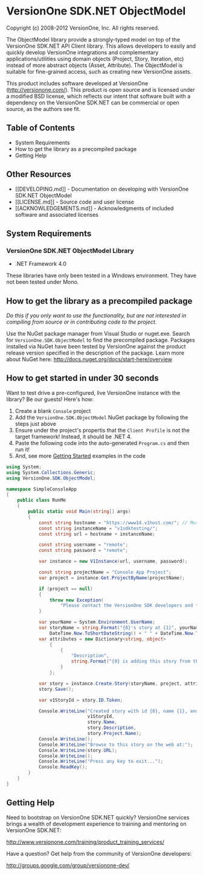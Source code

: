 # VersionOne SDK.NET ObjectModel
Copyright (c) 2008-2012 VersionOne, Inc.
All rights reserved.

The ObjectModel library provide a strongly-typed model on top of the VersionOne SDK.NET API Client library. This allows developers to easily and quickly develop VersionOne integrations and complementary applications/utilities using domain objects (Project, Story, Iteration, etc) instead of more abstract objects (Asset, Attribute). The ObjectModel is suitable for fine-grained access, such as creating new VersionOne assets.

This product includes software developed at VersionOne (http://versionone.com/). This product is open source and is licensed under a modified BSD license, which reflects our intent that software built with a dependency on the  VersionOne SDK.NET can be commercial or open source, as the authors see fit.

## Table of Contents

* System Requirements
* How to get the library as a precompiled package
* Getting Help

## Other Resources

* [[DEVELOPING.md]] - Documentation on developing with VersionOne SDK.NET ObjectModel
* [[LICENSE.md]] - Source code and user license
* [[ACKNOWLEDGEMENTS.md]] - Acknowledgments of included software and associated licenses

## System Requirements

### VersionOne SDK.NET ObjectModel Library
* .NET Framework 4.0

These libraries have only been tested in a Windows environment. They have not been tested under Mono.

## How to get the library as a precompiled package

_Do this if you only want to use the functionality, but are not interested in compiling from source or in contributing code to the project._

Use the NuGet package manager from Visual Studio or nuget.exe. Search for `VersionOne.SDK.ObjectModel` to find the precompiled package. Packages installed via NuGet have been tested by VersionOne against the product release version specified in the description of the package. Learn more about NuGet here: http://docs.nuget.org/docs/start-here/overview

## How to get started in under 30 seconds

Want to test drive a pre-configured, live VersionOne instance with the library? Be our guests! Here's how:

1. Create a blank `Console` project
2. Add the `VersionOne.SDK.ObjectModel` NuGet package by following the steps just above
3. Ensure under the project's propertis that the `Client Profile` is not the target framework! Instead, it should be .NET 4.
4. Paste the following code into the auto-generated `Program.cs` and then run it!
5. And, see more [Getting Started](https://github.com/versionone/VersionOne.SDK.NET.ObjectModel/tree/master/Example/GettingStarted/src) examples in the code

```c#
using System;
using System.Collections.Generic;
using VersionOne.SDK.ObjectModel;

namespace SimpleConsoleApp
{
    public class RunMe
    {
        public static void Main(string[] args)
        {
            const string hostname = "https://www14.v1host.com/"; // Must be https:// if the remote host is on HTTPS!
            const string instanceName = "v1sdktesting/";
            const string url = hostname + instanceName;

            const string username = "remote";
            const string password = "remote";

            var instance = new V1Instance(url, username, password);

            const string projectName = "Console App Project";
            var project = instance.Get.ProjectByName(projectName);

            if (project == null)
            {
                throw new Exception(
                    "Please contact the VersionOne SDK developers and tell them to fix their example database!");
            }

            var yourName = System.Environment.UserName;
            var storyName = string.Format("{0}'s story at {1}", yourName, 
                DateTime.Now.ToShortDateString() + " " + DateTime.Now.ToLongTimeString());
            var attributes = new Dictionary<string, object>
                {
                    {
                        "Description",
                        string.Format("{0} is adding this story from the console app...", yourName)
                    }
                };

            var story = instance.Create.Story(storyName, project, attributes);
            story.Save();

            var v1StoryId = story.ID.Token;

            Console.WriteLine("Created story with id {0}, name {1}, and description '{2}' in project named {3}",
                              v1StoryId,
                              story.Name,
                              story.Description,
                              story.Project.Name);
            Console.WriteLine();
            Console.WriteLine("Browse to this story on the web at:");
            Console.WriteLine(story.URL);
            Console.WriteLine();
            Console.WriteLine("Press any key to exit...");
            Console.ReadKey();
        }
    }
}
```

## Getting Help
Need to bootstrap on VersionOne SDK.NET quickly? VersionOne services brings a wealth of development experience to training and mentoring on VersionOne SDK.NET:

http://www.versionone.com/training/product_training_services/

Have a question? Get help from the community of VersionOne developers:

http://groups.google.com/group/versionone-dev/

